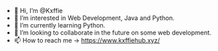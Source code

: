 - 👋 Hi, I’m @Kxffie
- 👀 I’m interested in Web Development, Java and Python.
- 🌱 I’m currently learning Python.
- 💞️ I’m looking to collaborate in the future on some web development.
- 📫 How to reach me -> https://www.kxffiehub.xyz/

